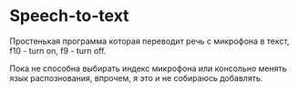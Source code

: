 # Speech-to-text

Простенькая программа которая переводит речь с микрофона в текст, f10 - turn on, f9 - turn off.

Пока не способна выбирать индекс микрофона или консольно менять язык распознования, впрочем, я это и не собираюсь добавлять.
